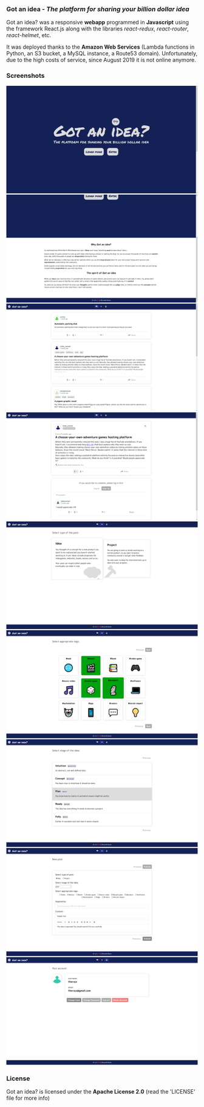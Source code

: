 ### Got an idea - *The platform for sharing your billion dollar idea*
Got an idea? was a responsive **webapp** programmed in **Javascript** using the framework React.js along with the libraries *react-redux*, *react-router*, *react-helmet*, etc.

It was deployed thanks to the **Amazon Web Services** (Lambda functions in Python, an S3 bucket, a MySQL instance, a Route53 domain).
Unfortunately, due to the high costs of service, since August 2019 it is not online anymore.

### Screenshots
![Screenshot 1](screenshots/1.png)
![Screenshot 2](screenshots/2.png)
![Screenshot 3](screenshots/3.png)
![Screenshot 4](screenshots/4.png)
![Screenshot 5](screenshots/5.png)
![Screenshot 6](screenshots/6.png)
![Screenshot 7](screenshots/7.png)
![Screenshot 8](screenshots/8.png)
![Screenshot 9](screenshots/9.png)

### License
Got an idea? is licensed under the **Apache License 2.0** (read the 'LICENSE' file for more info)
